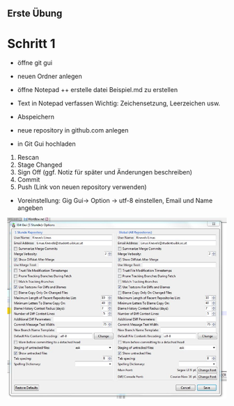 ## Erste Übung

# Schritt 1

* öffne git gui
* neuen Ordner anlegen
* öffne Notepad ++ erstelle datei Beispiel.md zu erstellen
* Text in Notepad verfassen Wichtig: Zeichensetzung, Leerzeichen usw.
* Abspeichern

* neue repository in github.com anlegen
* in Git Gui hochladen 


1. Rescan
1. Stage Changed
1. Sign Off (ggf. Notiz für später und Änderungen beschreiben)
1. Commit
1. Push (Link von neuen repository verwenden)


* Voreinstellung: Gig Gui-> Option -> utf-8 einstellen, Email und Name angeben

![Einstellung](Unbenannt.JPG)